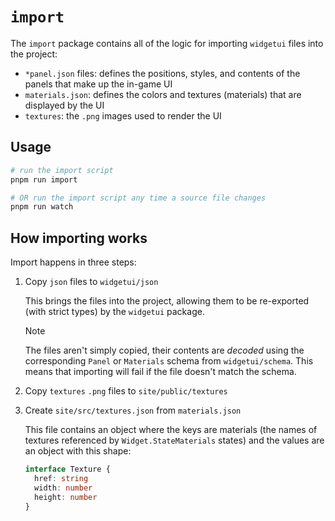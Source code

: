 # `import`

The `import` package contains all of the logic for importing `widgetui` files into the project:

- `*panel.json` files: defines the positions, styles, and contents of the panels that make up the in-game UI
- `materials.json`: defines the colors and textures (materials) that are displayed by the UI
- `textures`: the `.png` images used to render the UI

## Usage

```sh
# run the import script
pnpm run import

# OR run the import script any time a source file changes
pnpm run watch
```

## How importing works

Import happens in three steps:

1. Copy `json` files to `widgetui/json`

   This brings the files into the project, allowing them to be re-exported (with strict types) by the `widgetui` package.

   > [!NOTE]
   > The files aren't simply copied, their contents are _decoded_ using the corresponding `Panel` or `Materials` schema from `widgetui/schema`. This means that importing will fail if the file doesn't match the schema.

2. Copy `textures` `.png` files to `site/public/textures`

3. Create `site/src/textures.json` from `materials.json`

   This file contains an object where the keys are materials (the names of textures referenced by `Widget.StateMaterials` states) and the values are an object with this shape:

   ```ts
   interface Texture {
     href: string
     width: number
     height: number
   }
   ```
